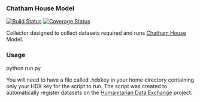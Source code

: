 ### Chatham House Model
[![Build Status](https://travis-ci.org/OCHA-DAP/hdxscraper-chathamhouse.svg?branch=master&ts=1)](https://travis-ci.org/OCHA-DAP/hdxscraper-chathamhouse) [![Coverage Status](https://coveralls.io/repos/github/OCHA-DAP/hdxscraper-chathamhouse/badge.svg?branch=master&ts=1)](https://coveralls.io/github/OCHA-DAP/hdxscraper-chathamhouse?branch=master)

Collector designed to collect datasets required and runs [Chatham House](http://www.sciencedirect.com/science/article/pii/S2211467X16300396) Model.

### Usage
python run.py

You will need to have a file called .hdxkey in your home directory containing only your HDX key for the script to run. The script was created to automatically register datasets on the [Humanitarian Data Exchange](http://data.humdata.org/) project.